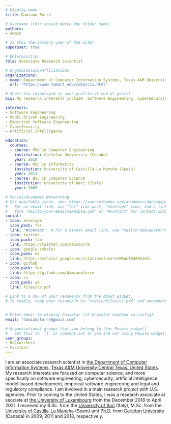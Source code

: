 ```yaml
---
# Display name
title: Damiano Torre

# Username (this should match the folder name)
authors:
- admin

# Is this the primary user of the site?
superuser: true

# Role/position
role: Associate Research Scientist

# Organizations/Affiliations
organizations:
- name: Department of Computer Information Systems, Texas A&M University Central Texas
  url: "https://www.tamuct.edu/coba/cis.html"

# Short bio (displayed in user profile at end of posts)
bio: My research interests include  Software Engineering, CyberSecurity, Artificial Intelligence, Model Driven Engineering, Empirical Software Engineering.

interests:
- Software Engineering
- Model Driven Engineering
- Empirical Software Engineering
- CyberSecurity
- Artificial Intelligence

education:
  courses:
  - course: PhD in Computer Engineering
    institution: Carleton University (Canada)
    year: 2018
  - course: MSc in Informatics
    institution: University of Castilla-La Mancha (Spain)
    year: 2011
  - course: BSc in Computer Science
    institution: University of Bari (Italy)
    year: 2009

# Social/Academic Networking
# For available icons, see: https://sourcethemes.com/academic/docs/page-builder/#icons
#   For an email link, use "fas" icon pack, "envelope" icon, and a link in the
#   form "mailto:your-email@example.com" or "#contact" for contact widget.
social:
- icon: envelope
  icon_pack: fas
  link: '#contact'  # For a direct email link, use "mailto:damianotorre@gmail.com".
- icon: twitter
  icon_pack: fab
  link: https://twitter.com/dacotorre
- icon: google-scholar
  icon_pack: ai
  link: https://scholar.google.es/citations?user=xWAuLT0AAAAJ&hl
- icon: github
  icon_pack: fab
  link: https://github.com/damianotorre
- icon: cv
  icon_pack: ai
  link: files/cv.pdf
   
# Link to a PDF of your resume/CV from the About widget.
# To enable, copy your resume/CV to `static/files/cv.pdf` and uncomment the lines below.


# Enter email to display Gravatar (if Gravatar enabled in Config)
email: "damianotorre@gmail.com"

# Organizational groups that you belong to (for People widget)
#   Set this to `[]` or comment out if you are not using People widget.
user_groups:
- Researchers
- Visitors
---
```


I am an associate research scientist in <a href="https://www.tamuct.edu/coba/cis.html" target="_blank">the Department of Computer Information Systems</a>,  <a href="https://www.tamuct.edu/index.html" target="_blank">Texas A&M University Central Texas, United States</a>. My research interests are focused on computer science, and more specifically on software engineering, cybersecurity, artificial intelligence, model-based development, empirical software engineering and legal and regulatory compliance. I am involved in a main research project with U.S. agencies.
Prior to coming to the United States, I was a research associate at ssociate at <a href="https://wwwen.uni.lu" target="_blank"> the University of Luxembourg</a> from the December 2018 to April 2021. I received my B.Sc. from the <a href="https://www.uniba.it" target="_blank">University of Bari</a> (Italy), M.Sc. from the <a href="https://www.uclm.es" target="_blank">University of Castilla-La Mancha</a> (Spain) and <a href="https://curve.carleton.ca/c01f6172-67fe-476b-90fc-b40ccc78b7ad" target="_blank">Ph.D.</a> from <a href="https://www.carleton.ca" target="_blank">Carleton University</a> (Canada) in 2009, 2011 and 2018, respectively.
